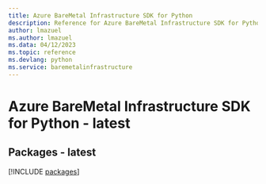 ```yaml
---
title: Azure BareMetal Infrastructure SDK for Python
description: Reference for Azure BareMetal Infrastructure SDK for Python
author: lmazuel
ms.author: lmazuel
ms.data: 04/12/2023
ms.topic: reference
ms.devlang: python
ms.service: baremetalinfrastructure
---
```

# Azure BareMetal Infrastructure SDK for Python - latest
## Packages - latest
[!INCLUDE [packages](baremetal-infrastructure-index.md)]